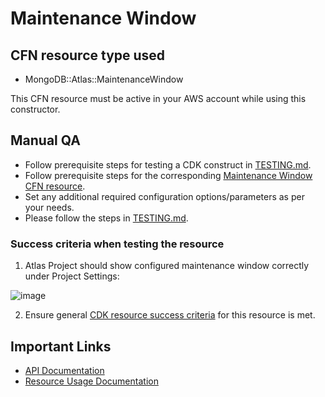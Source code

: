 # Maintenance Window

## CFN resource type used
- MongoDB::Atlas::MaintenanceWindow

This CFN resource must be active in your AWS account while using this constructor.

## Manual QA
- Follow prerequisite steps for testing a CDK construct in [TESTING.md](../../../TESTING.md).
- Follow prerequisite steps for the corresponding [Maintenance Window CFN resource](../../../../cfn-resources/maintenance-window/test/README.md).
- Set any additional required configuration options/parameters as per your needs.
- Please follow the steps in [TESTING.md](../../../TESTING.md).


### Success criteria when testing the resource
1. Atlas Project should show configured maintenance window correctly under Project Settings:

![image](https://user-images.githubusercontent.com/122359335/227540482-6f021ea1-7b7e-4fbf-b883-1d9e0e2eea9a.png)

2. Ensure general [CDK resource success criteria](../../../TESTING.md#success-criteria-to-be-satisfied-when-testing-a-construct) for this resource is met.

## Important Links
- [API Documentation](https://www.mongodb.com/docs/atlas/reference/api-resources-spec/#tag/Maintenance-Windows)
- [Resource Usage Documentation](https://www.mongodb.com/docs/atlas/tutorial/cluster-maintenance-window/)